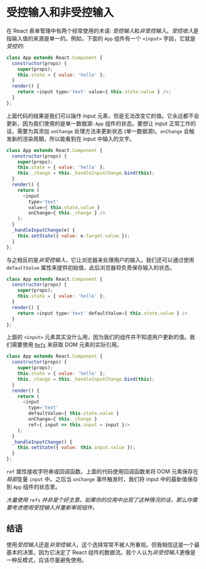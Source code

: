 # 受控输入和非受控输入

在 React 表单管理中有两个经常使用的术语: *受控输入*和*非受控输入*。*受控收入*是指输入值的来源是单一的。例如，下面的 `App` 组件有一个 `<input>` 字段，它就是*受控的*:

```js
class App extends React.Component {
  constructor(props) {
    super(props);
    this.state = { value: 'hello' };
  }
  render() {
    return <input type='text' value={ this.state.value } />;
  }
};
```

上面代码的结果是我们可以操作 input 元素，但是无法改变它的值。它永远都不会更新，因为我们使用的是单一数据源: `App` 组件的状态。要想让 input 正常工作的话，需要为其添加 `onChange` 处理方法来更新状态 (单一数据源)。`onChange` 会触发新的渲染周期，所以能看到在 input 中输入的文字。

<span class="new-page"></span>

```js
class App extends React.Component {
  constructor(props) {
    super(props);
    this.state = { value: 'hello' };
    this._change = this._handleInputChange.bind(this);
  }
  render() {
    return (
      <input
        type='text'
        value={ this.state.value }
        onChange={ this._change } />
    );
  }
  _handleInputChange(e) {
    this.setState({ value: e.target.value });
  }
};
```

与之相反的是*非受控输入*，它让浏览器来处理用户的输入。我们还可以通过使用 `defaultValue` 属性来提供初始值，此后浏览器将负责保存输入的状态。

```js
class App extends React.Component {
  constructor(props) {
    super(props);
    this.state = { value: 'hello' };
  }
  render() {
    return <input type='text' defaultValue={ this.state.value } />
  }
};
```

上面的 `<input>` 元素其实没什么用，因为我们的组件并不知道用户更新的值。我们需要使用 [`Refs`](https://reactjs.org/docs/glossary.html#refs) 来获取 DOM 元素的实际引用。

```js
class App extends React.Component {
  constructor(props) {
    super(props);
    this.state = { value: 'hello' };
    this._change = this._handleInputChange.bind(this);
  }
  render() {
    return (
      <input
        type='text'
        defaultValue={ this.state.value }
        onChange={ this._change }
        ref={ input => this.input = input }/>
    );
  }
  _handleInputChange() {
    this.setState({ value: this.input.value });
  }
};
```

`ref` 属性接收字符串或回调函数。上面的代码使用回调函数来将 DOM 元素保存在*局部*变量 `input` 中。之后当 `onChange` 事件触发时，我们将 input 中的最新值保存到 `App` 组件的状态里。

*大量使用 `refs` 并非是个好主意。如果你的应用中出现了这种情况的话，那么你需要考虑使用受控输入并重新审视组件。*

## 结语

使用*受控输入*还是*非受控输入*，这个选择常常不被人所重视。但我相信这是一个最基本的决策，因为它决定了 React 组件的数据流。我个人认为*非受控输入*更像是一种反模式，应该尽量避免使用。


